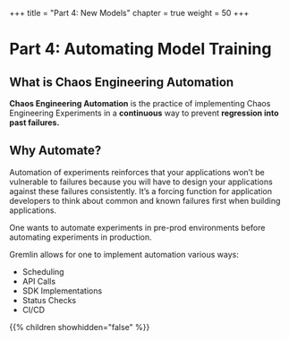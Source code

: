 +++
title = "Part 4: New Models"
chapter = true
weight = 50
+++

# Part 4: Automating Model Training
## What is Chaos Engineering Automation
**Chaos Engineering Automation** is the practice of implementing Chaos Engineering Experiments in a **continuous** way to prevent **regression into past failures.**

## Why Automate?

Automation of experiments reinforces that your applications  won’t be vulnerable to failures because you will have to design your applications against these failures consistently. It’s a forcing function for application developers to think about common and known failures first when building applications.

One wants to automate experiments in pre-prod environments before automating experiments in production. 

Gremlin allows for one to implement automation various ways:

+ Scheduling 
+ API Calls 
+ SDK Implementations 
+ Status Checks
+ CI/CD



{{% children showhidden="false" %}}
